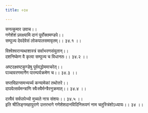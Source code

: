 ```yaml
---
title: ०३४

---
```

सनत्कुमार उवाच।।  
गणेशेशं प्रवक्ष्यामि दानं पूर्वोक्तमण्डपे।।  
सम्पूज्य देवदेवेसं लोकपालसमावृतम्।। ३४.१ ।।  
  
विश्वेश्वरान्यथाशास्त्रं सर्वाभरणसंयुतान्।।  
दशनिष्केण वै कृत्वा सम्पूज्य च विधानतः।। ३४.२ ।।  
  
अष्टदक्ष्वष्टकुण्डेषु पूर्ववद्धोममाचरेत्।।  
पञ्चावरणमार्गेण पारम्पर्यक्रमेण च।। ३४.३ ।।  
  
सप्तविप्रान्समभ्यर्च्य कन्यामेकां तथोत्तरे।।  
दापयेत्सर्वमन्त्राणि स्वैःस्वैर्मन्त्रैरनुक्रमात्।। ३४.४ ।।  
  
दत्त्वैवं सर्वपापेभ्यो मुच्यते नात्र संशयः।। ३४.५ ।।  
इति श्रीलिङ्गमहापुराणे उत्तरभागे गणेशेशदानविदिनिरूपणं नाम चतुस्त्रिंशोऽध्यायः।। ३४ ।।